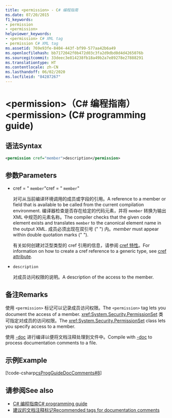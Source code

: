 ```yaml
---
title: <permission> - C# 编程指南
ms.date: 07/20/2015
f1_keywords:
- permission
- <permission>
helpviewer_keywords:
- <permission> C# XML tag
- permission C# XML tag
ms.assetid: 769e93fe-8404-443f-bf99-577aa42b6a49
ms.openlocfilehash: bb7172042f0b472d03c3fa2d9dbd0d4d4265076b
ms.sourcegitcommit: 33deec3e814238fb18a49b2a7e89278e27888291
ms.translationtype: HT
ms.contentlocale: zh-CN
ms.lasthandoff: 06/02/2020
ms.locfileid: "84287267"
---
```

# <a name="permission-c-programming-guide"></a><span data-ttu-id="24808-102">\<permission>（C# 编程指南）</span><span class="sxs-lookup"><span data-stu-id="24808-102">\<permission> (C# programming guide)</span></span>

## <a name="syntax"></a><span data-ttu-id="24808-103">语法</span><span class="sxs-lookup"><span data-stu-id="24808-103">Syntax</span></span>

```xml
<permission cref="member">description</permission>
```

## <a name="parameters"></a><span data-ttu-id="24808-104">参数</span><span class="sxs-lookup"><span data-stu-id="24808-104">Parameters</span></span>

- <span data-ttu-id="24808-105">cref = " `member`"</span><span class="sxs-lookup"><span data-stu-id="24808-105">cref = " `member`"</span></span>

  <span data-ttu-id="24808-106">对可从当前编译环境调用的成员或字段的引用。</span><span class="sxs-lookup"><span data-stu-id="24808-106">A reference to a member or field that is available to be called from the current compilation environment.</span></span> <span data-ttu-id="24808-107">编译器检查是否存在给定的代码元素，并将 `member` 转换为输出 XML 中规范的元素名称。</span><span class="sxs-lookup"><span data-stu-id="24808-107">The compiler checks that the given code element exists and translates `member` to the canonical element name in the output XML.</span></span> <span data-ttu-id="24808-108">成员必须出现在双引号 (" ") 内。</span><span class="sxs-lookup"><span data-stu-id="24808-108">*member* must appear within double quotation marks (" ").</span></span>

  <span data-ttu-id="24808-109">有关如何创建对泛型类型的 cref 引用的信息，请参阅 [cref 特性](./cref-attribute.md)。</span><span class="sxs-lookup"><span data-stu-id="24808-109">For information on how to create a cref reference to a generic type, see [cref attribute](./cref-attribute.md).</span></span>

- `description`

  <span data-ttu-id="24808-110">对成员访问权限的说明。</span><span class="sxs-lookup"><span data-stu-id="24808-110">A description of the access to the member.</span></span>

## <a name="remarks"></a><span data-ttu-id="24808-111">备注</span><span class="sxs-lookup"><span data-stu-id="24808-111">Remarks</span></span>

<span data-ttu-id="24808-112">使用 `<permission>` 标记可以记录成员访问权限。</span><span class="sxs-lookup"><span data-stu-id="24808-112">The `<permission>` tag lets you document the access of a member.</span></span> <span data-ttu-id="24808-113"><xref:System.Security.PermissionSet> 类可指定对成员的访问权限。</span><span class="sxs-lookup"><span data-stu-id="24808-113">The <xref:System.Security.PermissionSet> class lets you specify access to a member.</span></span>

<span data-ttu-id="24808-114">使用 [-doc](../../language-reference/compiler-options/doc-compiler-option.md) 进行编译以便将文档注释处理到文件中。</span><span class="sxs-lookup"><span data-stu-id="24808-114">Compile with [-doc](../../language-reference/compiler-options/doc-compiler-option.md) to process documentation comments to a file.</span></span>

## <a name="example"></a><span data-ttu-id="24808-115">示例</span><span class="sxs-lookup"><span data-stu-id="24808-115">Example</span></span>

[!code-csharp[csProgGuideDocComments#8](~/samples/snippets/csharp/VS_Snippets_VBCSharp/csProgGuideDocComments/CS/DocComments.cs#8)]

## <a name="see-also"></a><span data-ttu-id="24808-116">请参阅</span><span class="sxs-lookup"><span data-stu-id="24808-116">See also</span></span>

- [<span data-ttu-id="24808-117">C# 编程指南</span><span class="sxs-lookup"><span data-stu-id="24808-117">C# programming guide</span></span>](../index.md)
- [<span data-ttu-id="24808-118">建议的文档注释标记</span><span class="sxs-lookup"><span data-stu-id="24808-118">Recommended tags for documentation comments</span></span>](./recommended-tags-for-documentation-comments.md)

